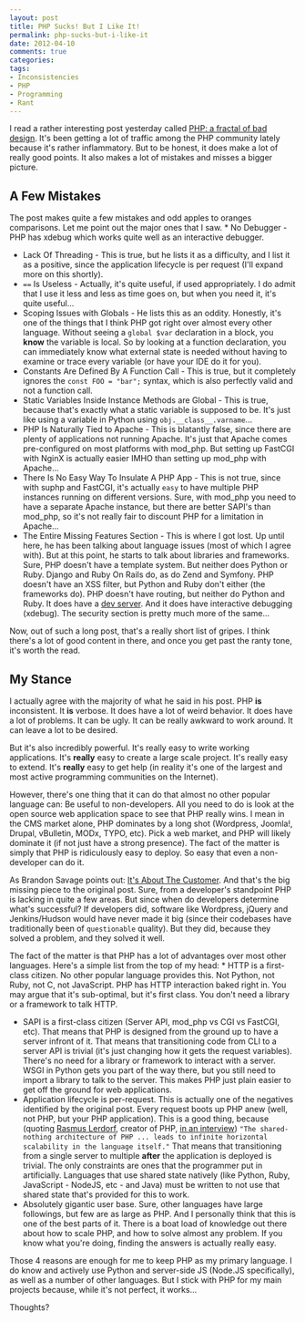 ```yaml
---
layout: post
title: PHP Sucks! But I Like It!
permalink: php-sucks-but-i-like-it
date: 2012-04-10
comments: true
categories:
tags:
- Inconsistencies
- PHP
- Programming
- Rant
---
```


I read a rather interesting post yesterday called [PHP: a fractal of bad design](http://me.veekun.com/blog/2012/04/09/php-a-fractal-of-bad-design/). It's been getting a lot of traffic among the PHP community lately because it's rather inflammatory. But to be honest, it does make a lot of really good points. It also makes a lot of mistakes and misses a bigger picture.<!--more-->
## A Few Mistakes



The post makes quite a few mistakes and odd apples to oranges comparisons. Let me point out the major ones that I saw. * No Debugger - PHP has xdebug which works quite well as an interactive debugger.
 * Lack Of Threading - This is true, but he lists it as a difficulty, and I list it as a positive, since the application lifecycle is per request (I'll expand more on this shortly).
 * `==` Is Useless - Actually, it's quite useful, if used appropriately. I do admit that I use it less and less as time goes on, but when you need it, it's quite useful...
 * Scoping Issues with Globals - He lists this as an oddity. Honestly, it's one of the things that I think PHP got right over almost every other language. Without seeing a `global $var` declaration in a block, you **know** the variable is local. So by looking at a function declaration, you can immediately know what external state is needed without having to examine or trace every variable (or have your IDE do it for you).
 * Constants Are Defined By A Function Call - This is true, but it completely ignores the ``const FOO = "bar";`` syntax, which is also perfectly valid and not a function call.
 * Static Variables Inside Instance Methods are Global - This is true, because that's exactly what a static variable is supposed to be. It's just like using a variable in Python using ``obj.__class__.varname``...
 * PHP Is Naturally Tied to Apache - This is blatantly false, since there are plenty of applications not running Apache. It's just that Apache comes pre-configured on most platforms with mod_php. But setting up FastCGI with NginX is actually easier IMHO than setting up mod_php with Apache...
 * There Is No Easy Way To Insulate A PHP App - This is not true, since with suphp and FastCGI, it's actually `easy` to have multiple PHP instances running on different versions. Sure, with mod_php you need to have a separate Apache instance, but there are better SAPI's than mod_php, so it's not really fair to discount PHP for a limitation in Apache...
 * The Entire Missing Features Section - This is where I got lost. Up until here, he has been talking about language issues (most of which I agree with). But at this point, he starts to talk about libraries and frameworks. Sure, PHP doesn't have a template system. But neither does Python or Ruby. Django and Ruby On Rails do, as do Zend and Symfony. PHP doesn't have an XSS filter, but Python and Ruby don't either (the frameworks do). PHP doesn't have routing, but neither do Python and Ruby. It does have a [dev server](http://us2.php.net/manual/en/features.commandline.webserver.php). And it does have interactive debugging (xdebug). The security section is pretty much more of the same...

Now, out of such a long post, that's a really short list of gripes. I think there's a lot of good content in there, and once you get past the ranty tone, it's worth the read.

## My Stance


I actually agree with the majority of what he said in his post. PHP **is** inconsistent. It **is** verbose. It does have a lot of weird behavior. It does have a lot of problems. It can be ugly. It can be really awkward to work around. It can leave a lot to be desired.

But it's also incredibly powerful. It's really easy to write working applications. It's **really** easy to create a large scale project. It's really easy to extend. It's **really** easy to get help (in reality it's one of the largest and most active programming communities on the Internet).

However, there's one thing that it can do that almost no other popular language can: Be useful to non-developers. All you need to do is look at the open source web application space to see that PHP really wins. I mean in the CMS market alone, PHP dominates by a long shot (Wordpress, Joomla!, Drupal, vBulletin, MODx, TYPO, etc). Pick a web market, and PHP will likely dominate it (if not just have a strong presence). The fact of the matter is simply that PHP is ridiculously easy to deploy. So easy that even a non-developer can do it. 

As Brandon Savage points out: [It's About The Customer](http://www.brandonsavage.net/its-about-the-customer-stupid/). And that's the big missing piece to the original post. Sure, from a developer's standpoint PHP is lacking in quite a few areas. But since when do developers determine what's successful? If developers did, software like Wordpress, jQuery and Jenkins/Hudson would have never made it big (since their codebases have traditionally been of `questionable` quality). But they did, because they solved a problem, and they solved it well.

The fact of the matter is that PHP has a lot of advantages over most other languages. Here's a simple list from the top of my head: * HTTP is a first-class citizen. No other popular language provides this. Not Python, not Ruby, not C, not JavaScript. PHP has HTTP interaction baked right in. You may argue that it's sub-optimal, but it's first class. You don't need a library or a framework to talk HTTP. 
 * SAPI is a first-class citizen (Server API, mod_php vs CGI vs FastCGI, etc). That means that PHP is designed from the ground up to have a server infront of it. That means that transitioning code from CLI to a server API is trivial (it's just changing how it gets the request variables). There's no need for a library or framework to interact with a server. WSGI in Python gets you part of the way there, but you still need to import a library to talk to the server. This makes PHP just plain easier to get off the ground for web applications.
 * Application lifecycle is per-request. This is actually one of the negatives identified by the original post. Every request boots up PHP anew (well, not PHP, but your PHP application). This is a good thing, because (quoting [Rasmus Lerdorf](http://en.wikipedia.org/wiki/Rasmus_Lerdorf), creator of PHP, [in an interview](http://techpatterns.com/forums/about567.html)) `"The shared-nothing architecture of PHP ... leads to infinite horizontal scalability in the language itself."` That means that transitioning from a single server to multiple **after** the application is deployed is trivial. The only constraints are ones that the programmer put in artificially. Languages that use shared state natively (like Python, Ruby, JavaScript - NodeJS, etc - and Java) must be written to not use that shared state that's provided for this to work.
 * Absolutely gigantic user base. Sure, other languages have large followings, but few are as large as PHP. And I personally think that this is one of the best parts of it. There is a boat load of knowledge out there about how to scale PHP, and how to solve almost any problem. If you know what you're doing, finding the answers is actually really easy.

Those 4 reasons are enough for me to keep PHP as my primary language. I do know and actively use Python and server-side JS (Node.JS specifically), as well as a number of other languages. But I stick with PHP for my main projects because, while it's not perfect, it works...

Thoughts?